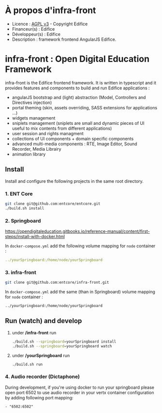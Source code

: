 # À propos d'infra-front
    
* Licence : [AGPL v3](http://www.gnu.org/licenses/agpl.txt) - Copyright Edifice
* Financeur(s) : Edifice
* Développeur(s) : Edifice
* Description : framework frontend AngularJS Edifice.


# infra-front : Open Digital Education Framework

infra-front is the Edifice frontend framework. 
It is written in typescript and it provides features and components to build and run Edifice applications :

- angularJS bootstrap and (light) abstraction (Model, Controllers and Directives injection)
- portal theming (skin, assets overriding, SASS extensions for applications ...)
- widgets management
- sniplets management (sniplets are small and dynamic pieces of UI useful to mix contents from different applications)
- user session and rights managment
- collections of UI components + domain specific components
- advanced multi-media components : RTE, Image Editor, Sound Recorder, Media Librairy
- animation library

## Install

Install and configure the following projects in the same root directory.

### 1. ENT Core

```bash
git clone git@github.com:entcore/entcore.git
./build.sh install
```

### 2. Springboard

https://opendigitaleducation.gitbooks.io/reference-manual/content/first-steps/install-with-docker.html

In `docker-compose.yml` add the following volume mapping for `node` container :

```yml
../yourSpringboard:/home/node/yourSpringboard
```

### 3. infra-front

```bash
git clone git@github.com:entcore/infra-front.git
```

In `docker-compose.yml` add the same (than in Springboard) volume mapping for `node` container :

```bash
../yourSpringboard:/home/node/yourSpringboard
```

## Run (watch) and develop 

1. under **/infra-front** run  
    ```bash
    ./build.sh --springboard=yourSpringboard install
    ./build.sh --springboard=yourSpringboard watch
    ```

2. under **/yourSpringboard** run 
    ```bash
    ./build.sh run
    ```

### 4. Audio recorder (Dictaphone)

During development, if you're using docker to run your springboard please open port 6502 to use audio recorder in your vertx container configuration by adding following port mapping:

```
- "6502:6502"
```
